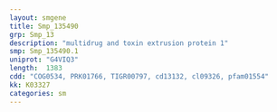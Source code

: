 ```yaml
---
layout: smgene
title: Smp_135490
grp: Smp_13
description: "multidrug and toxin extrusion protein 1"
smp: Smp_135490.1
uniprot: "G4VIQ3"
length:  1383
cdd: "COG0534, PRK01766, TIGR00797, cd13132, cl09326, pfam01554"
kk: K03327
categories: sm
---
```

